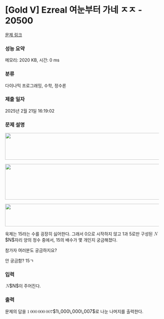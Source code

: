 # [Gold V] Ezreal 여눈부터 가네 ㅈㅈ - 20500 

[문제 링크](https://www.acmicpc.net/problem/20500) 

### 성능 요약

메모리: 2020 KB, 시간: 0 ms

### 분류

다이나믹 프로그래밍, 수학, 정수론

### 제출 일자

2025년 2월 21일 16:19:02

### 문제 설명

<p style="text-align: center;"><img alt="" src="https://upload.acmicpc.net/684c689a-991b-4463-a78d-881f541985d5/-/preview/" style="width: 600px; height: 88px;"></p>

<p style="text-align: center;"><img alt="" src="https://upload.acmicpc.net/813fa3e8-e15d-4f20-86fd-95e27645b127/-/preview/" style="height: 117px; width: 600px;"></p>

<p style="text-align: center;"><img alt="" src="https://upload.acmicpc.net/980f8c5f-4ee1-4896-853b-c2710736bec1/-/preview/" style="height: 74px; width: 600px;"></p>

<p>욱제는 15라는 수를 굉장히 싫어한다. 그래서 0으로 시작하지 않고 1과 5로만 구성된 <mjx-container class="MathJax" jax="CHTML" style="font-size: 109%; position: relative;"><mjx-math class="MJX-TEX" aria-hidden="true"><mjx-mi class="mjx-i"><mjx-c class="mjx-c1D441 TEX-I"></mjx-c></mjx-mi></mjx-math><mjx-assistive-mml unselectable="on" display="inline"><math xmlns="http://www.w3.org/1998/Math/MathML"><mi>N</mi></math></mjx-assistive-mml><span aria-hidden="true" class="no-mathjax mjx-copytext">$N$</span></mjx-container>자리 양의 정수 중에서, 15의 배수가 몇 개인지 궁금해졌다.</p>

<p>참가자 여러분도 궁금하지요?</p>

<p>안 궁금함? 15ㄱ</p>

### 입력 

 <p><mjx-container class="MathJax" jax="CHTML" style="font-size: 109%; position: relative;"> <mjx-math class="MJX-TEX" aria-hidden="true"><mjx-mi class="mjx-i"><mjx-c class="mjx-c1D441 TEX-I"></mjx-c></mjx-mi></mjx-math><mjx-assistive-mml unselectable="on" display="inline"><math xmlns="http://www.w3.org/1998/Math/MathML"><mi>N</mi></math></mjx-assistive-mml><span aria-hidden="true" class="no-mathjax mjx-copytext">$N$</span></mjx-container>이 주어진다.</p>

### 출력 

 <p>문제의 답을 <mjx-container class="MathJax" jax="CHTML" style="font-size: 109%; position: relative;"><mjx-math class="MJX-TEX" aria-hidden="true"><mjx-mn class="mjx-n"><mjx-c class="mjx-c31"></mjx-c></mjx-mn><mjx-mstyle><mjx-mspace style="width: 0.167em;"></mjx-mspace></mjx-mstyle><mjx-mn class="mjx-n"><mjx-c class="mjx-c30"></mjx-c><mjx-c class="mjx-c30"></mjx-c><mjx-c class="mjx-c30"></mjx-c></mjx-mn><mjx-mstyle><mjx-mspace style="width: 0.167em;"></mjx-mspace></mjx-mstyle><mjx-mn class="mjx-n"><mjx-c class="mjx-c30"></mjx-c><mjx-c class="mjx-c30"></mjx-c><mjx-c class="mjx-c30"></mjx-c></mjx-mn><mjx-mstyle><mjx-mspace style="width: 0.167em;"></mjx-mspace></mjx-mstyle><mjx-mn class="mjx-n"><mjx-c class="mjx-c30"></mjx-c><mjx-c class="mjx-c30"></mjx-c><mjx-c class="mjx-c37"></mjx-c></mjx-mn></mjx-math><mjx-assistive-mml unselectable="on" display="inline"><math xmlns="http://www.w3.org/1998/Math/MathML"><mn>1</mn><mstyle scriptlevel="0"><mspace width="0.167em"></mspace></mstyle><mn>000</mn><mstyle scriptlevel="0"><mspace width="0.167em"></mspace></mstyle><mn>000</mn><mstyle scriptlevel="0"><mspace width="0.167em"></mspace></mstyle><mn>007</mn></math></mjx-assistive-mml><span aria-hidden="true" class="no-mathjax mjx-copytext">$1\,000\,000\,007$</span></mjx-container>로 나눈 나머지를 출력한다.</p>

